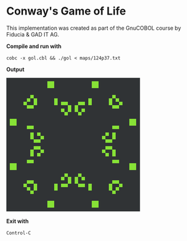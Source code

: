 # Conway's Game of Life

This implementation was created as part of the GnuCOBOL course by Fiducia & GAD IT AG.

**Compile and run with**

    cobc -x gol.cbl && ./gol < maps/124p37.txt

**Output**

![Output](124p37-animation.gif?raw=true)

**Exit with**

    Control-C
